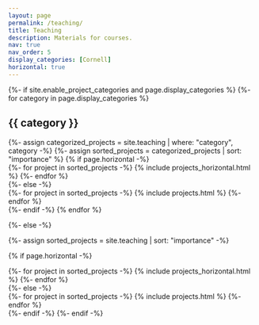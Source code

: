 ```yaml
---
layout: page
permalink: /teaching/
title: Teaching
description: Materials for courses.
nav: true
nav_order: 5
display_categories: [Cornell]
horizontal: true
---
```


<!-- For now, this page is assumed to be a static description of your courses. You can convert it to a collection similar to `_projects/` so that you can have a dedicated page for each course.

Organize your courses by years, topics, or universities, however you like! -->

<!-- pages/teaching.md -->
<div class="projects">
{%- if site.enable_project_categories and page.display_categories %}
  <!-- Display categorized projects -->
  {%- for category in page.display_categories %}
  <h2 class="category">{{ category }}</h2>
  {%- assign categorized_projects = site.teaching | where: "category", category -%}
  {%- assign sorted_projects = categorized_projects | sort: "importance" %}
  <!-- Generate cards for each project -->
  {% if page.horizontal -%}
  <div class="container">
    <div class="row row-cols-2">
    {%- for project in sorted_projects -%}
      {% include projects_horizontal.html %}
    {%- endfor %}
    </div>
  </div>
  {%- else -%}
  <div class="grid">
    {%- for project in sorted_projects -%}
      {% include projects.html %}
    {%- endfor %}
  </div>
  {%- endif -%}
  {% endfor %}

{%- else -%}
<!-- Display projects without categories -->
  {%- assign sorted_projects = site.teaching | sort: "importance" -%}
  <!-- Generate cards for each project -->
  {% if page.horizontal -%}
  <div class="container">
    <div class="row row-cols-2">
    {%- for project in sorted_projects -%}
      {% include projects_horizontal.html %}
    {%- endfor %}
    </div>
  </div>
  {%- else -%}
  <div class="grid">
    {%- for project in sorted_projects -%}
      {% include projects.html %}
    {%- endfor %}
  </div>
  {%- endif -%}
{%- endif -%}
</div>

<br />
<div class="map" style="width: 30%; max-width: 200px; height: auto; overflow: hidden; float: right; margin-left: 10px;">
<!--   <script type="text/javascript" src="//rf.revolvermaps.com/0/0/8.js?i=5nixjxgekyl&amp;m=6&amp;c=ff0000&amp;cr1=ffffff&amp;f=calibri&amp;l=33&amp;s=180" async="async"></script> -->
  <script type="text/javascript" id="clstr_globe" src="//clustrmaps.com/globe.js?d=G6BiUJbJsj716ZG6iuj0XoY54-l51w4VFHIxSpDF7dA"></script>
</div>




